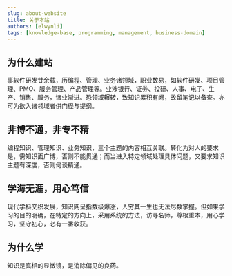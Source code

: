 ```yaml
---
slug: about-website
title: 关于本站
authors: [elwynli]
tags: [knowledge-base, programming, management, business-domain]
---
```



## 为什么建站

事软件研发廿余载，历编程、管理、业务诸领域，职业数易，如软件研发、项目管理、PMO、服务管理、产品管理等。业涉银行、证券、投研、人事、电子、生产、销售、服务，诸业渐进。恐领域辗转，致知识累积有阙，故留笔记以备查。亦可为欲入诸领域者供门径与提纲。

## 非博不通，非专不精

编程知识、管理知识、业务知识，三个主题的内容相互关联。转化为对人的要求是，需知识面广博，否则不能贯通；而当进入特定领域处理具体问题，又要求知识主题有深度，否则何谈精通。

## 学海无涯，用心笃信

现代学科交织发展，知识网呈指数级爆涨，人穷其一生也无法尽数掌握。但如果学习的目的明确，在特定的方向上，采用系统的方法，访寻名师，尊根重本，用心学习，坚守初心，必有一番收获。

## 为什么学

知识是真相的显微镜，是消除偏见的良药。

